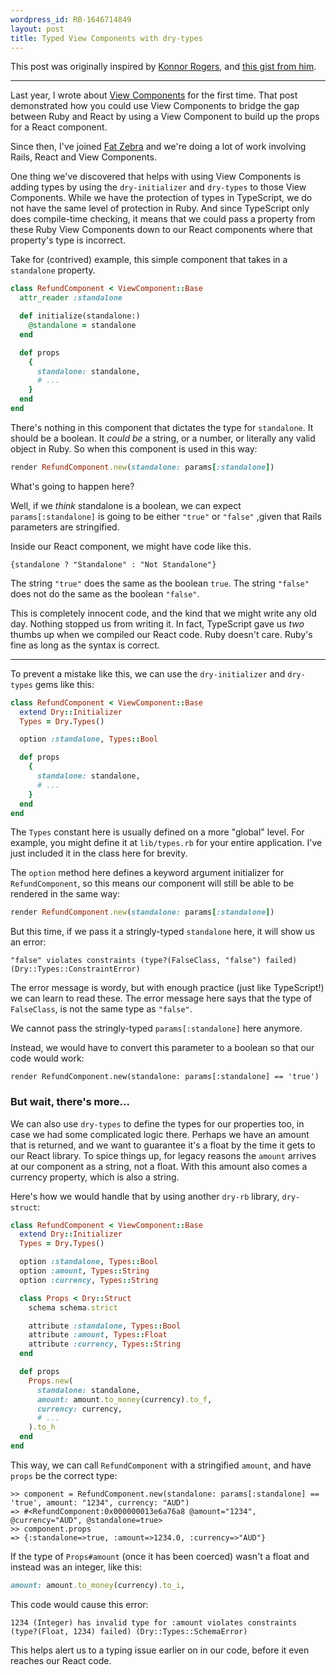 ```yaml
---
wordpress_id: RB-1646714849
layout: post
title: Typed View Components with dry-types
---
```


This post was originally inspired by [Konnor Rogers](https://twitter.com/RogersKonnor), and [this gist from him](https://gist.github.com/ParamagicDev/5dc17dea9e8ab414d227461ae521f011).

---

Last year, I wrote about [View Components](https://ryanbigg.com/2021/04/view-components-the-missing-link) for the first time. That post demonstrated how you could use View Components to bridge the gap between Ruby and React by using a View Component to build up the props for a React component.

Since then, I've joined [Fat Zebra](https://fatzebra.com) and we're doing a lot of work involving Rails, React and View Components.

One thing we've discovered that helps with using View Components is adding types by using the `dry-initializer` and `dry-types` to those View Components. While we have the protection of types in TypeScript, we do not have the same level of protection in Ruby. And since TypeScript only does compile-time checking, it means that we could pass a property from these Ruby View Components down to our React components where that property's type is incorrect.

Take for (contrived) example, this simple component that takes in a `standalone` property.

```ruby
class RefundComponent < ViewComponent::Base
  attr_reader :standalone

  def initialize(standalone:)
    @standalone = standalone
  end

  def props
    {
      standalone: standalone,
      # ...
    }
  end
end
```

There's nothing in this component that dictates the type for `standalone`. It should be a boolean. It _could be_ a string, or a number, or literally any valid object in Ruby. So when this component is used in this way:

```ruby
render RefundComponent.new(standalone: params[:standalone])
```

What's going to happen here?

Well, if we _think_ standalone is a boolean, we can expect `params[:standalone]` is going to be either `"true"` or `"false"` ,given that Rails parameters are stringified.

Inside our React component, we might have code like this.

```tsx
{standalone ? "Standalone" : "Not Standalone"}
```

The string `"true"` does the same as the boolean `true`. The string `"false"` does not do the same as the boolean `"false"`.

This is completely innocent code, and the kind that we might write any old day. Nothing stopped us from writing it. In fact, TypeScript gave us _two_ thumbs up when we compiled our React code. Ruby doesn't care. Ruby's fine as long as the syntax is correct.

---

To prevent a mistake like this, we can use the `dry-initializer` and `dry-types` gems like this:

```ruby
class RefundComponent < ViewComponent::Base
  extend Dry::Initializer
  Types = Dry.Types()

  option :standalone, Types::Bool

  def props
    {
      standalone: standalone,
      # ...
    }
  end
end
```

The `Types` constant here is usually defined on a more "global" level. For example, you might define it at `lib/types.rb` for your entire application. I've just included it in the class here for brevity.


The `option` method here defines a keyword argument initializer for `RefundComponent`, so this means our component will still be able to be rendered in the same way:

```ruby
render RefundComponent.new(standalone: params[:standalone])
```

But this time, if we pass it a stringly-typed `standalone` here, it will show us an error:

```
"false" violates constraints (type?(FalseClass, "false") failed) (Dry::Types::ConstraintError)
```

The error message is wordy, but with enough practice (just like TypeScript!) we can learn to read these. The error message here says that the type of `FalseClass`, is not the same type as `"false"`.

We cannot pass the stringly-typed `params[:standalone]` here anymore.

Instead, we would have to convert this parameter to a boolean so that our code would work:

```
render RefundComponent.new(standalone: params[:standalone] == 'true')
```

### But wait, there's more...

We can also use `dry-types` to define the types for our properties too, in case we had some complicated logic there.  Perhaps we have an amount that is returned, and we want to guarantee it's a float by the time it gets to our React library. To spice things up, for legacy reasons the `amount` arrives at our component as a string, not a float. With this amount also comes a currency property, which is also a string.

Here's how we would handle that by using another `dry-rb` library, `dry-struct`:

```ruby
class RefundComponent < ViewComponent::Base
  extend Dry::Initializer
  Types = Dry.Types()

  option :standalone, Types::Bool
  option :amount, Types::String
  option :currency, Types::String

  class Props < Dry::Struct
    schema schema.strict

    attribute :standalone, Types::Bool
    attribute :amount, Types::Float
    attribute :currency, Types::String
  end

  def props
    Props.new(
      standalone: standalone,
      amount: amount.to_money(currency).to_f,
      currency: currency,
      # ...
    ).to_h
  end
end
```

This way, we can call `RefundComponent` with a stringified `amount`, and have `props` be the correct type:

```
>> component = RefundComponent.new(standalone: params[:standalone] == 'true', amount: "1234", currency: "AUD")
=> #<RefundComponent:0x000000013e6a76a8 @amount="1234", @currency="AUD", @standalone=true>
>> component.props
=> {:standalone=>true, :amount=>1234.0, :currency=>"AUD"}
```

If the type of `Props#amount` (once it has been coerced) wasn't a float and instead was an integer, like this:

```ruby
amount: amount.to_money(currency).to_i,
```

This code would cause this error:

```
1234 (Integer) has invalid type for :amount violates constraints (type?(Float, 1234) failed) (Dry::Types::SchemaError)
```

This helps alert us to a typing issue earlier on in our code, before it even reaches our React code.
